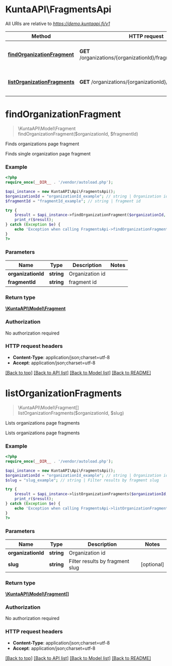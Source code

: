 # KuntaAPI\FragmentsApi

All URIs are relative to *https://demo.kuntaapi.fi/v1*

Method | HTTP request | Description
------------- | ------------- | -------------
[**findOrganizationFragment**](FragmentsApi.md#findOrganizationFragment) | **GET** /organizations/{organizationId}/fragments/{fragmentId} | Finds organizations page fragment
[**listOrganizationFragments**](FragmentsApi.md#listOrganizationFragments) | **GET** /organizations/{organizationId}/fragments | Lists organizations page fragments


# **findOrganizationFragment**
> \KuntaAPI\Model\Fragment findOrganizationFragment($organizationId, $fragmentId)

Finds organizations page fragment

Finds single organization page fragment

### Example
```php
<?php
require_once(__DIR__ . '/vendor/autoload.php');

$api_instance = new KuntaAPI\Api\FragmentsApi();
$organizationId = "organizationId_example"; // string | Organization id
$fragmentId = "fragmentId_example"; // string | fragment id

try {
    $result = $api_instance->findOrganizationFragment($organizationId, $fragmentId);
    print_r($result);
} catch (Exception $e) {
    echo 'Exception when calling FragmentsApi->findOrganizationFragment: ', $e->getMessage(), PHP_EOL;
}
?>
```

### Parameters

Name | Type | Description  | Notes
------------- | ------------- | ------------- | -------------
 **organizationId** | **string**| Organization id |
 **fragmentId** | **string**| fragment id |

### Return type

[**\KuntaAPI\Model\Fragment**](../Model/Fragment.md)

### Authorization

No authorization required

### HTTP request headers

 - **Content-Type**: application/json;charset=utf-8
 - **Accept**: application/json;charset=utf-8

[[Back to top]](#) [[Back to API list]](../../README.md#documentation-for-api-endpoints) [[Back to Model list]](../../README.md#documentation-for-models) [[Back to README]](../../README.md)

# **listOrganizationFragments**
> \KuntaAPI\Model\Fragment[] listOrganizationFragments($organizationId, $slug)

Lists organizations page fragments

Lists organizations page fragments

### Example
```php
<?php
require_once(__DIR__ . '/vendor/autoload.php');

$api_instance = new KuntaAPI\Api\FragmentsApi();
$organizationId = "organizationId_example"; // string | Organization id
$slug = "slug_example"; // string | Filter results by fragment slug

try {
    $result = $api_instance->listOrganizationFragments($organizationId, $slug);
    print_r($result);
} catch (Exception $e) {
    echo 'Exception when calling FragmentsApi->listOrganizationFragments: ', $e->getMessage(), PHP_EOL;
}
?>
```

### Parameters

Name | Type | Description  | Notes
------------- | ------------- | ------------- | -------------
 **organizationId** | **string**| Organization id |
 **slug** | **string**| Filter results by fragment slug | [optional]

### Return type

[**\KuntaAPI\Model\Fragment[]**](../Model/Fragment.md)

### Authorization

No authorization required

### HTTP request headers

 - **Content-Type**: application/json;charset=utf-8
 - **Accept**: application/json;charset=utf-8

[[Back to top]](#) [[Back to API list]](../../README.md#documentation-for-api-endpoints) [[Back to Model list]](../../README.md#documentation-for-models) [[Back to README]](../../README.md)

